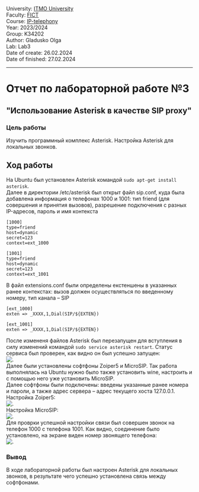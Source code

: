 University: [ITMO University](https://itmo.ru/ru/)  
Faculty: [FICT](https://fict.itmo.ru)  
Course: [IP-telephony](https://github.com/itmo-ict-faculty/ip-telephony)  
Year: 2023/2024  
Group: K34202  
Author: Gladusko Olga  
Lab: Lab3  
Date of create: 26.02.2024  
Date of finished: 27.02.2024  

---
# Отчет по лабораторной работе №3  
## "Использование Asterisk в качестве SIP proxy"  

### Цель работы  
Изучить программный комплекс Asterisk. Настройка Asterisk для локальных звонков.  

## Ход работы 
На Ubuntu был установлен Asterisk командой ```sudo apt-get install asterisk```.  
Далее в директории /etc/asterisk был открыт файл sip.conf, куда была добавлена информация о телефонах 1000 и 1001: 
тип friend (для совершения и принятия вызовов), разрешение подключения с разных IP-адресов, пароль и имя контекста  
```
[1000]
type=friend
host=dynamic
secret=123
context=ext_1000

[1001]
type=friend
host=dynamic
secret=123
context=ext_1001
```  
В файл extensions.conf были определены екстеншены в указанных ранее контекстах: 
вызов должен осуществляться по введенному номеру, тип канала – SIP  
```
[ext_1000]
exten => _XXXX,1,Dial(SIP/${EXTEN})

[ext_1001]
exten => _XXXX,1,Dial(SIP/${EXTEN})
```  
После измененя файлов Asterisk был перезапущен для вступления в силу изменений командой 
```sudo service asterisk restart```. Статус сервиса был проверен, как видно он был успешно запущен:  
![.](https://github.com/OlgaGladushko/2023_2024-ip-telephony-k34202-gladushko_o/blob/main/lab3/imgs/status.jpg)  
Далее были установлены софтфоны Zoiper5 и MicroSIP. Так работа выполнялась на Ubuntu нужно было также установить wine, настроить и с помощью него уже установить MicroSIP.  
Далее софтфоны были подключены: введены указанные ранее номера и пароли, а также адрес сервера – адрес текущего хоста 127.0.0.1.  
Настройка Zoiper5:  
![.](https://github.com/OlgaGladushko/2023_2024-ip-telephony-k34202-gladushko_o/blob/main/lab3/imgs/Zoiper5.jpg)  
Настройка MicroSIP:  
![.](https://github.com/OlgaGladushko/2023_2024-ip-telephony-k34202-gladushko_o/blob/main/lab3/imgs/MicroSIP.jpg)  
Для проврки успешной настройки связи был совершен звонок на телефон 1000 с телефона 1001. Как видно, соединение было установлено, на экране виден номер звонящего телефона:  
![.](https://github.com/OlgaGladushko/2023_2024-ip-telephony-k34202-gladushko_o/blob/main/lab3/imgs/call.jpg)  

### Вывод  
В ходе лабораторной работы был настроен Asterisk для локальных звонков, в результате чего успешно установлена связь между софтфонами.
